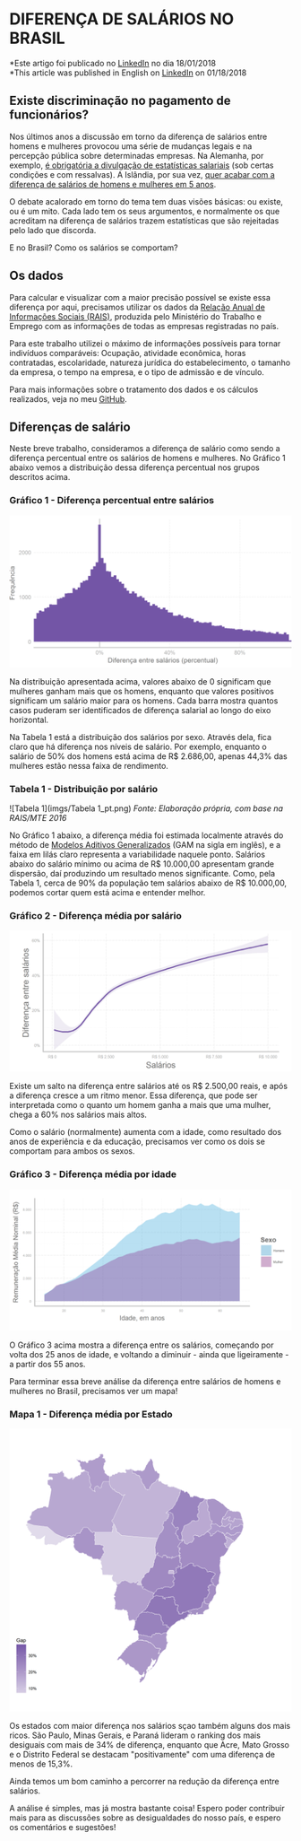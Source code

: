 # DIFERENÇA DE SALÁRIOS NO BRASIL

*Este artigo foi publicado no [LinkedIn]() no dia 18/01/2018  
*This article was published in English on [LinkedIn]() on 01/18/2018

## Existe discriminação no pagamento de funcionários?

Nos últimos anos a discussão em torno da diferença de salários entre homens e mulheres provocou uma série de mudanças legais e na percepção pública sobre determinadas empresas. Na Alemanha, por exemplo, [é obrigatória a divulgação de estatísticas salariais](https://www.thelocal.de/20180112/germany-tackles-gender-pay-gap) (sob certas condições e com ressalvas). A Islândia, por sua vez, [quer acabar com a diferença de salários de homens e mulheres em 5 anos](https://www.nbcnews.com/news/world/iceland-wants-end-gender-pay-gap-5-years-can-u-n837046).

O debate acalorado em torno do tema tem duas visões básicas: ou existe, ou é um mito. Cada lado tem os seus argumentos, e normalmente os que acreditam na diferença de salários trazem estatísticas que são rejeitadas pelo lado que discorda.

E no Brasil? Como os salários se comportam? 

## Os dados

Para calcular e visualizar com a maior precisão possível se existe essa diferença por aqui, precisamos utilizar os dados da [Relação Anual de Informações Sociais (RAIS)](http://trabalho.gov.br/rais), produzida pelo Ministério do Trabalho e Emprego com as informações de todas as empresas registradas no país.

Para este trabalho utilizei o máximo de informações possíveis para tornar indivíduos comparáveis: Ocupação, atividade econômica, horas contratadas, escolaridade, natureza jurídica do estabelecimento, o tamanho da empresa, o tempo na empresa, e o tipo de admissão e de vínculo. 

Para mais informações sobre o tratamento dos dados e os cálculos realizados, veja no meu [GitHub](https://github.com/joaoapb/wage_gap_brazil).

## Diferenças de salário

Neste breve trabalho, consideramos a diferença de salário como sendo a diferença percentual entre os salários de homens e mulheres. No Gráfico 1 abaixo vemos a distribuição dessa diferença percentual nos grupos descritos acima.

### **Gráfico 1 - Diferença percentual entre salários**
![Gráfico 1](imgs/wage_gap_hist_pt_cut.png)


Na distribuição apresentada acima, valores abaixo de 0 significam que mulheres ganham mais que os homens, enquanto que valores positivos significam um salário maior para os homens. Cada barra mostra quantos casos puderam ser identificados de diferença salarial ao longo do eixo horizontal.

Na Tabela 1 está a distribuição dos salários por sexo. Através dela, fica claro que há diferença nos níveis de salário. Por exemplo, enquanto o salário de 50% dos homens está acima de R$ 2.686,00, apenas 44,3% das mulheres estão nessa faixa de rendimento.

### **Tabela 1 - Distribuição por salário**

![Tabela 1](imgs/Tabela 1_pt.png)
*Fonte: Elaboração própria, com base na RAIS/MTE 2016*


No Gráfico 1 abaixo, a diferença média foi estimada localmente através do método de [Modelos Aditivos Generalizados](https://multithreaded.stitchfix.com/blog/2015/07/30/gam/) (GAM na sigla em inglês), e a faixa em lilás claro representa a variabilidade naquele ponto. Salários abaixo do salário mínimo ou acima de R\$ 10.000,00 apresentam grande dispersão, daí produzindo um resultado menos significante. Como, pela Tabela 1, cerca de 90% da população tem salários abaixo de R\$ 10.000,00, podemos cortar quem está acima e entender melhor.

### **Gráfico 2 - Diferença média por salário**
![](imgs/Grafico1_pt.png)

Existe um salto na diferença entre salários até os R\$ 2.500,00 reais, e após a diferença cresce a um ritmo menor. Essa diferença, que pode ser interpretada como o quanto um homem ganha a mais que uma mulher, chega a 60% nos salários mais altos.

Como o salário (normalmente) aumenta com a idade, como resultado dos anos de experiência e da educação, precisamos ver como os dois se comportam para ambos os sexos.

### **Gráfico 3 - Diferença média por idade**
![](imgs/Grafico2_pt.png)

O Gráfico 3 acima mostra a diferença entre os salários, começando por volta dos 25 anos de idade, e voltando a diminuir - ainda que ligeiramente - a partir dos 55 anos. 

Para terminar essa breve análise da diferença entre salários de homens e mulheres no Brasil, precisamos ver um mapa!

### **Mapa 1 - Diferença média por Estado**
![](imgs/map.png)

Os estados com maior diferença nos salários sçao também alguns dos mais ricos. São Paulo, Minas Gerais, e Paraná lideram o ranking dos mais desiguais com mais de 34% de diferença, enquanto que Acre, Mato Grosso e o Distrito Federal se destacam "positivamente" com uma diferença de menos de 15,3%.

Ainda temos um bom caminho a percorrer na redução da diferença entre salários.

A análise é simples, mas já mostra bastante coisa! Espero poder contribuir mais para as discussões sobre as desigualdades do nosso país, e espero os comentários e sugestões!
